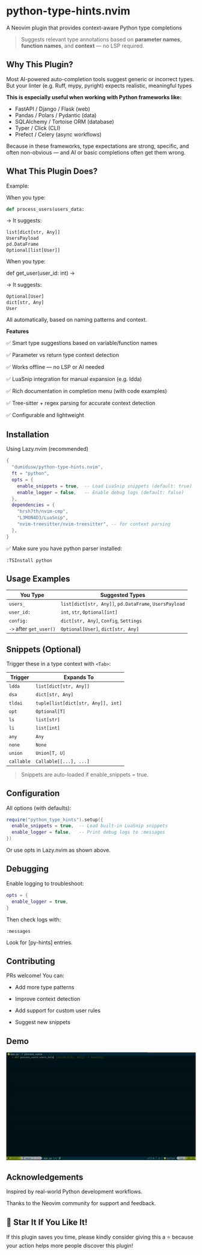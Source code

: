 # python-type-hints.nvim
A Neovim plugin that provides context-aware Python type completions

> Suggests relevant type annotations based on **parameter names**, **function names**, and **context** — no LSP required.

## Why This Plugin?

Most AI-powered auto-completion tools suggest generic or incorrect types. But your linter (e.g. Ruff, mypy, pyright) expects realistic, meaningful types

**This is especially useful when working with Python frameworks like:**

- FastAPI / Django / Flask (web)
- Pandas / Polars / Pydantic (data)
- SQLAlchemy / Tortoise ORM (database)
- Typer / Click (CLI)
- Prefect / Celery (async workflows)

Because in these frameworks, type expectations are strong, specific, and often non-obvious — and AI or basic completions often get them wrong.

## What This Plugin Does?

Example:

When you type:

```python
def process_users(users_data:
```

→ It suggests:

```
list[dict[str, Any]]
UsersPayload
pd.DataFrame
Optional[list[User]]
```

When you type:

def get_user(user_id: int) -> 

→ It suggests:

```
Optional[User]
dict[str, Any]
User
```

All automatically, based on naming patterns and context.

**Features**

✅ Smart type suggestions based on variable/function names

✅ Parameter vs return type context detection

✅ Works offline — no LSP or AI needed

✅ LuaSnip integration for manual expansion (e.g. ldda<Tab>)

✅ Rich documentation in completion menu (with code examples)

✅ Tree-sitter + regex parsing for accurate context detection

✅ Configurable and lightweight

## Installation
Using Lazy.nvim (recommended)

```lua
{
  "dumidusw/python-type-hints.nvim",
  ft = "python",
  opts = {
    enable_snippets = true,  -- Load LuaSnip snippets (default: true)
    enable_logger = false,   -- Enable debug logs (default: false)
  },
  dependencies = {
    "hrsh7th/nvim-cmp",
    "L3MON4D3/LuaSnip",
    "nvim-treesitter/nvim-treesitter", -- for context parsing
  },
}
```

✅ Make sure you have python parser installed:

```
:TSInstall python
```

## Usage Examples


| You Type | Suggested Types |
|----------|-----------------|
| `users_` | `list[dict[str, Any]]`, `pd.DataFrame`, `UsersPayload` |
| `user_id:` | `int`, `str`, `Optional[int]` |
| `config:` | `dict[str, Any]`, `Config`, `Settings` |
| `->` after `get_user()` | `Optional[User]`, `dict[str, Any]` |

## Snippets (Optional)

Trigger these in a type context with `<Tab>`:

| Trigger | Expands To |
|--------|------------|
| `ldda` | `list[dict[str, Any]]` |
| `dsa`  | `dict[str, Any]` |
| `tldai` | `tuple[list[dict[str, Any]], int]` |
| `opt`  | `Optional[T]` |
| `ls`   | `list[str]` |
| `li`   | `list[int]` |
| `any`  | `Any` |
| `none` | `None` |
| `union` | `Union[T, U]` |
| `callable` | `Callable[[...], ...]` |

> Snippets are auto-loaded if enable_snippets = true.


## Configuration

All options (with defaults):

```lua
require("python_type_hints").setup({
  enable_snippets = true,  -- Load built-in LuaSnip snippets
  enable_logger = false,   -- Print debug logs to :messages
})
```

Or use opts in Lazy.nvim as shown above.

## Debugging

Enable logging to troubleshoot:

```lua
opts = {
  enable_logger = true,
}
```

Then check logs with:

```
:messages
```

Look for [py-hints] entries.

## Contributing
PRs welcome! You can:

- Add more type patterns

- Improve context detection

- Add support for custom user rules

- Suggest new snippets

## Demo
![Smart Python Type Hints in Action](docs/demo.gif)

## Acknowledgements
Inspired by real-world Python development workflows.

Thanks to the Neovim community for support and feedback.


## 🌟 Star It If You Like It!
If this plugin saves you time, please kindly consider giving this a ⭐ because your action helps more people discover this plugin!
